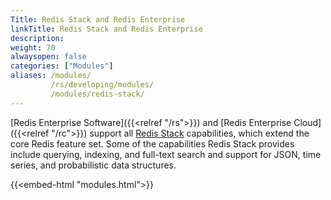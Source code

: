 ```yaml
---
Title: Redis Stack and Redis Enterprise
linkTitle: Redis Stack and Redis Enterprise
description:
weight: 70
alwaysopen: false
categories: ["Modules"]
aliases: /modules/
         /rs/developing/modules/
         /modules/redis-stack/
---
```


[Redis Enterprise Software]({{<relref "/rs">}}) and [Redis Enterprise Cloud]({{<relref "/rc">}}) support all [Redis Stack](https://redis.io/docs/stack/) capabilities, which extend the core Redis feature set. Some of the capabilities Redis Stack provides include querying, indexing, and full-text search and support for JSON, time series, and probabilistic data structures.

{{<embed-html "modules.html">}}
